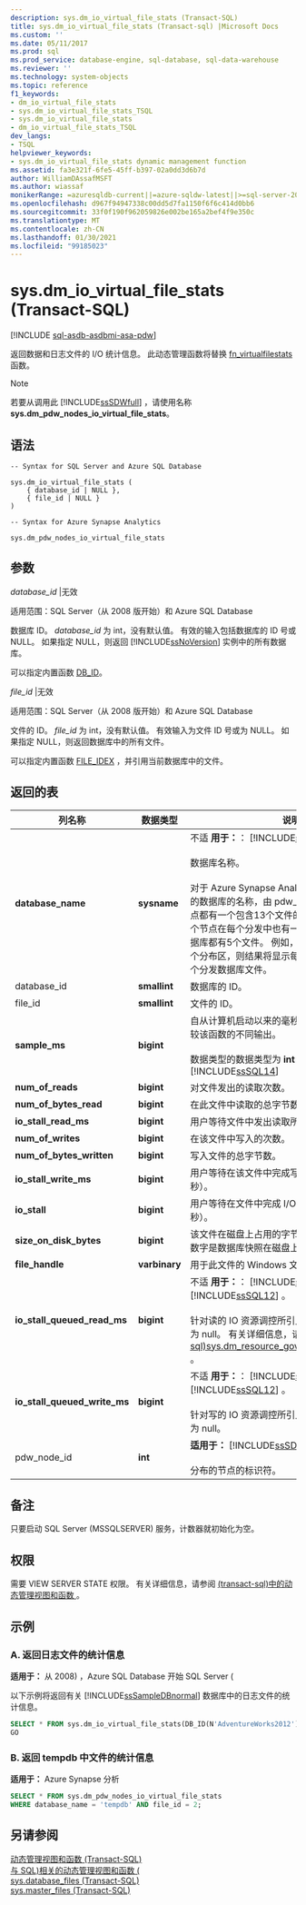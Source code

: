 ```yaml
---
description: sys.dm_io_virtual_file_stats (Transact-SQL)
title: sys.dm_io_virtual_file_stats (Transact-sql) |Microsoft Docs
ms.custom: ''
ms.date: 05/11/2017
ms.prod: sql
ms.prod_service: database-engine, sql-database, sql-data-warehouse
ms.reviewer: ''
ms.technology: system-objects
ms.topic: reference
f1_keywords:
- dm_io_virtual_file_stats
- sys.dm_io_virtual_file_stats_TSQL
- sys.dm_io_virtual_file_stats
- dm_io_virtual_file_stats_TSQL
dev_langs:
- TSQL
helpviewer_keywords:
- sys.dm_io_virtual_file_stats dynamic management function
ms.assetid: fa3e321f-6fe5-45ff-b397-02a0dd3d6b7d
author: WilliamDAssafMSFT
ms.author: wiassaf
monikerRange: =azuresqldb-current||=azure-sqldw-latest||>=sql-server-2016||>=sql-server-linux-2017||=azuresqldb-mi-current
ms.openlocfilehash: d967f94947338c00dd5d7fa1150f6f6c414d0bb6
ms.sourcegitcommit: 33f0f190f962059826e002be165a2bef4f9e350c
ms.translationtype: MT
ms.contentlocale: zh-CN
ms.lasthandoff: 01/30/2021
ms.locfileid: "99185023"
---
```

# <a name="sysdm_io_virtual_file_stats-transact-sql"></a>sys.dm_io_virtual_file_stats (Transact-SQL)
[!INCLUDE [sql-asdb-asdbmi-asa-pdw](../../includes/applies-to-version/sql-asdb-asdbmi-asa.md)]

  返回数据和日志文件的 I/O 统计信息。 此动态管理函数将替换 [fn_virtualfilestats](../../relational-databases/system-functions/sys-fn-virtualfilestats-transact-sql.md) 函数。  
  
> [!NOTE]  
>  若要从调用此 [!INCLUDE[ssSDWfull](../../includes/sssdwfull-md.md)] ，请使用名称 **sys.dm_pdw_nodes_io_virtual_file_stats**。 

## <a name="syntax"></a>语法  
  
```  
-- Syntax for SQL Server and Azure SQL Database

sys.dm_io_virtual_file_stats (   
    { database_id | NULL },  
    { file_id | NULL }  
)  
```  

```  
-- Syntax for Azure Synapse Analytics

sys.dm_pdw_nodes_io_virtual_file_stats
```
  
## <a name="arguments"></a>参数  


 *database_id* |无效

 适用范围：SQL Server（从 2008 版开始）和 Azure SQL Database

 数据库 ID。 *database_id* 为 int，没有默认值。 有效的输入包括数据库的 ID 号或 NULL。 如果指定 NULL，则返回 [!INCLUDE[ssNoVersion](../../includes/ssnoversion-md.md)] 实例中的所有数据库。  
  
 可以指定内置函数 [DB_ID](../../t-sql/functions/db-id-transact-sql.md)。  
  
*file_id* |无效

适用范围：SQL Server（从 2008 版开始）和 Azure SQL Database
 
文件的 ID。 *file_id* 为 int，没有默认值。 有效输入为文件 ID 号或为 NULL。 如果指定 NULL，则返回数据库中的所有文件。  
  
 可以指定内置函数 [FILE_IDEX](../../t-sql/functions/file-idex-transact-sql.md) ，并引用当前数据库中的文件。  
  
## <a name="table-returned"></a>返回的表  
  
|列名称|数据类型|说明|  
|-----------------|---------------|-----------------|  
|**database_name**|**sysname**|不适 **用于：**： [!INCLUDE[ssNoVersion](../../includes/ssnoversion-md.md)] 。<br /><br /> 数据库名称。</br></br>对于 Azure Synapse Analytics，这是节点上存储的数据库的名称，由 pdw_node_id 标识。 每个节点都有一个包含13个文件的 tempdb 数据库。 每个节点在每个分发中也有一个数据库，每个分发数据库都有5个文件。 例如，如果每个节点都包含4个分布区，则结果将显示每个 pdw_node_id 20 个分发数据库文件。 
|database_id|**smallint**|数据库的 ID。|  
|file_id|**smallint**|文件的 ID。|  
|**sample_ms**|**bigint**|自从计算机启动以来的毫秒数。 可以使用此列来比较该函数的不同输出。</br></br>数据类型的数据类型为 **int** [!INCLUDE[ssKatmai](../../includes/sskatmai-md.md)][!INCLUDE[ssSQL14](../../includes/sssql14-md.md)]|  
|**num_of_reads**|**bigint**|对文件发出的读取次数。|  
|**num_of_bytes_read**|**bigint**|在此文件中读取的总字节数。|  
|**io_stall_read_ms**|**bigint**|用户等待文件中发出读取所用的总时间（毫秒）。|  
|**num_of_writes**|**bigint**|在该文件中写入的次数。|  
|**num_of_bytes_written**|**bigint**|写入文件的总字节数。|  
|**io_stall_write_ms**|**bigint**|用户等待在该文件中完成写入所用的总时间（毫秒）。|  
|**io_stall**|**bigint**|用户等待在文件中完成 I/O 操作所用的总时间（毫秒）。|  
|**size_on_disk_bytes**|**bigint**|该文件在磁盘上占用的字节数。 对于稀疏文件，此数字是数据库快照在磁盘上所占用的实际字节数。|  
|**file_handle**|**varbinary**|用于此文件的 Windows 文件句柄。|  
|**io_stall_queued_read_ms**|**bigint**|不适 **用于：**： [!INCLUDE[ssKatmai](../../includes/sskatmai-md.md)] 到 [!INCLUDE[ssSQL12](../../includes/sssql11-md.md)] 。<br /><br /> 针对读的 IO 资源调控所引入的总 IO 延迟。 不可为 null。 有关详细信息，请参阅 [&#40;transact-sql&#41;sys.dm_resource_governor_resource_pools ](../../relational-databases/system-dynamic-management-views/sys-dm-resource-governor-resource-pools-transact-sql.md)。|  
|**io_stall_queued_write_ms**|**bigint**|不适 **用于：**： [!INCLUDE[ssKatmai](../../includes/sskatmai-md.md)] 到 [!INCLUDE[ssSQL12](../../includes/sssql11-md.md)] 。<br /><br />  针对写的 IO 资源调控所引入的总 IO 延迟。 不可为 null。|
|pdw_node_id|**int**|**适用于：** [!INCLUDE[ssSDW](../../includes/sssdw-md.md)]</br></br>分布的节点的标识符。
 
## <a name="remarks"></a>备注
只要启动 SQL Server (MSSQLSERVER) 服务，计数器就初始化为空。
  
## <a name="permissions"></a>权限  
 需要 VIEW SERVER STATE 权限。 有关详细信息，请参阅 [&#40;transact-sql&#41;中的动态管理视图和函数 ](~/relational-databases/system-dynamic-management-views/system-dynamic-management-views.md)。  
  
## <a name="examples"></a>示例  

### <a name="a-return-statistics-for-a-log-file"></a>A. 返回日志文件的统计信息

**适用于：** 从 2008) ，Azure SQL Database 开始 SQL Server (

 以下示例将返回有关 [!INCLUDE[ssSampleDBnormal](../../includes/sssampledbnormal-md.md)] 数据库中的日志文件的统计信息。  
  
```sql  
SELECT * FROM sys.dm_io_virtual_file_stats(DB_ID(N'AdventureWorks2012'), 2);  
GO  
```  
  
### <a name="b-return-statistics-for-file-in-tempdb"></a>B. 返回 tempdb 中文件的统计信息

**适用于：** Azure Synapse 分析

```sql
SELECT * FROM sys.dm_pdw_nodes_io_virtual_file_stats 
WHERE database_name = 'tempdb' AND file_id = 2;

```

## <a name="see-also"></a>另请参阅  
 [动态管理视图和函数 (Transact-SQL)](~/relational-databases/system-dynamic-management-views/system-dynamic-management-views.md)   
 [与 SQL&#41;相关的动态管理视图和函数 &#40;](../../relational-databases/system-dynamic-management-views/i-o-related-dynamic-management-views-and-functions-transact-sql.md)   
 [sys.database_files (Transact-SQL)](../../relational-databases/system-catalog-views/sys-database-files-transact-sql.md)   
 [sys.master_files (Transact-SQL)](../../relational-databases/system-catalog-views/sys-master-files-transact-sql.md)  
  
  

